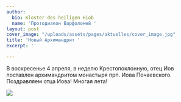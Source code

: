 ```yaml
---
author:
  bio: Kloster des heiligen Hiob
  name: 'Протодиакон Варфоломей '
layout: post
cover_image: "/uploads/assets/pages/aktuelles/cover_image.jpg"
title: 'Новый Архимандрит '
excerpt: ''

---
```

В воскресенье 4 апреля, в неделю Крестопоклонную, отец Иов поставлен архимандритом монастыря прп. Иова Почаевского. Поздравляем отца Иова! Многая лета!

![](https://res.cloudinary.com/hiobmon/image/upload/v1618049189/media/2021/photo_2021-04-10_12-05-57_a4wjnq.jpg)